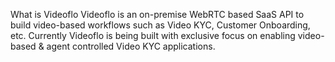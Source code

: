 What is Videoflo
Videoflo is an on-premise WebRTC based SaaS API to build video-based workflows such as Video KYC, Customer Onboarding, etc. Currently Videoflo is being built with exclusive focus on enabling video-based & agent controlled Video KYC applications.